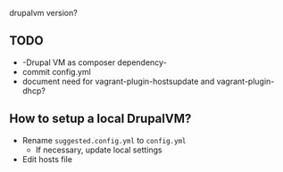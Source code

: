 drupalvm version?

## TODO
* -Drupal VM as composer dependency-
* commit config.yml
* document need for vagrant-plugin-hostsupdate and vagrant-plugin-dhcp?

## How to setup a local DrupalVM?
* Rename `suggested.config.yml` to `config.yml`
  * If necessary, update local settings
* Edit hosts file
